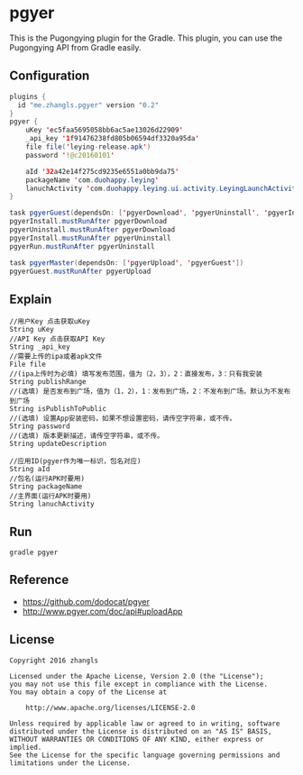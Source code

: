 # pgyer

This is the Pugongying plugin for the Gradle. This plugin, you can use the Pugongying API from Gradle easily.


## Configuration
``` java
plugins {
  id "me.zhangls.pgyer" version "0.2"
}
pgyer {
    uKey 'ec5faa5695058bb6ac5ae13026d22909'
    _api_key '1f91476238fd805b06594df3320a95da'
    file file('leying-release.apk')
    password '!@c20160101'

    aId '32a42e14f275cd9235e6551a0bb9da75'
    packageName 'com.duohappy.leying'
    lanuchActivity 'com.duohappy.leying.ui.activity.LeyingLaunchActivity'
}

task pgyerGuest(dependsOn: ['pgyerDownload', 'pgyerUninstall', 'pgyerInstall', 'pgyerRun'])
pgyerInstall.mustRunAfter pgyerDownload
pgyerUninstall.mustRunAfter pgyerDownload
pgyerInstall.mustRunAfter pgyerUninstall
pgyerRun.mustRunAfter pgyerUninstall

task pgyerMaster(dependsOn: ['pgyerUpload', 'pgyerGuest'])
pgyerGuest.mustRunAfter pgyerUpload
```

## Explain
```
//用户Key 点击获取uKey
String uKey
//API Key 点击获取API Key
String _api_key
//需要上传的ipa或者apk文件
File file
//(ipa上传时为必填) 填写发布范围，值为（2，3），2：直接发布，3：只有我安装
String publishRange
//(选填) 是否发布到广场，值为（1，2），1：发布到广场，2：不发布到广场。默认为不发布到广场
String isPublishToPublic
//(选填) 设置App安装密码，如果不想设置密码，请传空字符串，或不传。
String password
//(选填) 版本更新描述，请传空字符串，或不传。
String updateDescription

//应用ID(pgyer作为唯一标识，包名对应)
String aId
//包名(运行APK时要用)
String packageName
//主界面(运行APK时要用)
String lanuchActivity
```

## Run
```
gradle pgyer
```


## Reference
- https://github.com/dodocat/pgyer
- http://www.pgyer.com/doc/api#uploadApp

## License

    Copyright 2016 zhangls
    
    Licensed under the Apache License, Version 2.0 (the "License");
    you may not use this file except in compliance with the License.
    You may obtain a copy of the License at
    
        http://www.apache.org/licenses/LICENSE-2.0
    
    Unless required by applicable law or agreed to in writing, software
    distributed under the License is distributed on an "AS IS" BASIS,
    WITHOUT WARRANTIES OR CONDITIONS OF ANY KIND, either express or implied.
    See the License for the specific language governing permissions and
    limitations under the License.

